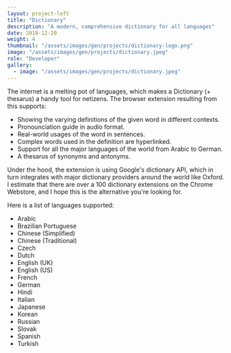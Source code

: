 ```yaml
---
layout: project-left
title: "Dictionary"
description: "A modern, comprehensive dictionary for all languages"
date: 2018-12-20
weight: 4
thumbnail: "/assets/images/gen/projects/dictionary-logo.png"
image: "/assets/images/gen/projects/dictionary.jpeg"
role: "Developer"
gallery:
  - image: "/assets/images/gen/projects/dictionary.jpeg"
---
```


The internet is a melting pot of languages, which makes a Dictionary (+ thesarus) a handy tool for netizens. The browser extension resulting from this supports:

* Showing the varying definitions of the given word in different contexts.
* Pronounciation guide in audio format.
* Real-world usages of the word in sentences.
* Complex words used in the definition are hyperlinked.
* Support for all the major languages of the world from Arabic to German.
* A thesarus of synonyms and antonyms.

Under the hood, the extension is using Google's dictionary API, which in turn integrates with major dictionary providers around the world like Oxford. I estimate that there are over a 100 dictionary extensions on the Chrome Webstore, and I hope this is the alternative you're looking for.

Here is a list of languages supported:
 - Arabic
 - Brazilian Portuguese
 - Chinese (Simplified)
 - Chinese (Traditional)
 - Czech
 - Dutch
 - English (UK)
 - English (US)
 - French
 - German
 - Hindi
 - Italian
 - Japanese
 - Korean
 - Russian
 - Slovak
 - Spanish
 - Turkish
